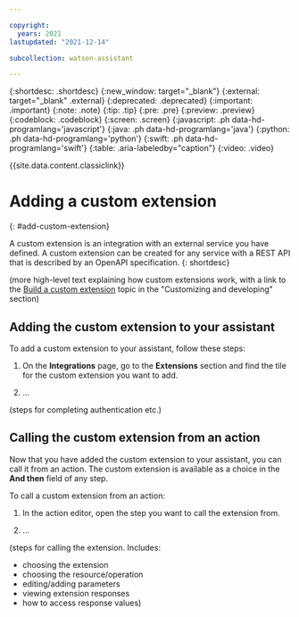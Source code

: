 ```yaml
---

copyright:
  years: 2021
lastupdated: "2021-12-14"

subcollection: watson-assistant

---
```


{:shortdesc: .shortdesc}
{:new_window: target="_blank"}
{:external: target="_blank" .external}
{:deprecated: .deprecated}
{:important: .important}
{:note: .note}
{:tip: .tip}
{:pre: .pre}
{:preview: .preview}
{:codeblock: .codeblock}
{:screen: .screen}
{:javascript: .ph data-hd-programlang='javascript'}
{:java: .ph data-hd-programlang='java'}
{:python: .ph data-hd-programlang='python'}
{:swift: .ph data-hd-programlang='swift'}
{:table: .aria-labeledby="caption"}
{:video: .video}

{{site.data.content.classiclink}}

# Adding a custom extension
{: #add-custom-extension}

A custom extension is an integration with an external service you have defined. A custom extension can be created for any service with a REST API that is described by an OpenAPI specification.
{: shortdesc}

(more high-level text explaining how custom extensions work, with a link to the [Build a custom extension](/docs/watson-assistant?topic=watson-assistant-build-custom-extension) topic in the "Customizing and developing" section)

## Adding the custom extension to your assistant

To add a custom extension to your assistant, follow these steps:

1. On the **Integrations** page, go to the **Extensions** section and find the tile for the custom extension you want to add.

1. ...

(steps for completing authentication etc.)

## Calling the custom extension from an action

Now that you have added the custom extension to your assistant, you can call it from an action. The custom extension is available as a choice in the **And then** field of any step.

To call a custom extension from an action:

1. In the action editor, open the step you want to call the extension from.

1. ...

(steps for calling the extension. Includes:

- choosing the extension
- choosing the resource/operation
- editing/adding parameters
- viewing extension responses
- how to access response values)
